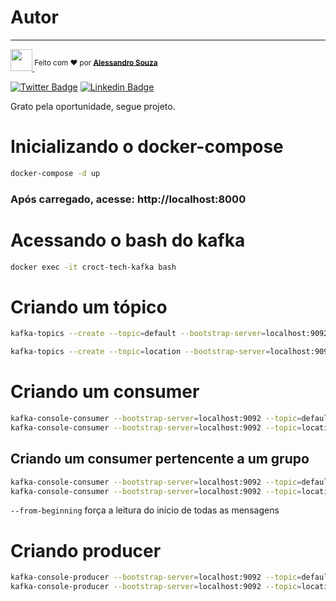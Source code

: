 # Autor
---

<sub>
<a href="https://alessandrodesign.com.br/portal">
<img src="https://avatars.githubusercontent.com/u/17950612?v=4" width="35px;" alt=""/>
</a>
</sub>
<sup>
Feito com ❤️ por
<a href="https://alessandrodesign.com.br/portal"><b>Alessandro Souza</b></a>
</sup>

[![Twitter Badge](https://img.shields.io/badge/-@alessandrodesig-1ca0f1?style=flat-square&labelColor=1ca0f1&logo=twitter&logoColor=white&link=https://twitter.com/alessandrodesig)](https://twitter.com/alessandrodesig)
[![Linkedin Badge](https://img.shields.io/badge/-AlessandroSouza-blue?style=flat-square&logo=Linkedin&logoColor=white&link=https://www.linkedin.com/in/alessandrodesign/)](https://www.linkedin.com/in/alessandrodesign/)

Grato pela oportunidade, segue projeto.

# Inicializando o docker-compose

```bash
docker-compose -d up
```

### Após carregado, acesse: http://localhost:8000

# Acessando o bash do kafka

```bash
docker exec -it croct-tech-kafka bash
```

# Criando um tópico

```bash
kafka-topics --create --topic=default --bootstrap-server=localhost:9092 --partitions=3

kafka-topics --create --topic=location --bootstrap-server=localhost:9092 --partitions=3
```

# Criando um consumer

```bash
kafka-console-consumer --bootstrap-server=localhost:9092 --topic=default
kafka-console-consumer --bootstrap-server=localhost:9092 --topic=location
```

## Criando um consumer pertencente a um grupo

```bash
kafka-console-consumer --bootstrap-server=localhost:9092 --topic=default --group=group
kafka-console-consumer --bootstrap-server=localhost:9092 --topic=location --group=group
```

``--from-beginning`` força a leitura do início de todas as mensagens

# Criando producer

```bash
kafka-console-producer --bootstrap-server=localhost:9092 --topic=default
kafka-console-producer --bootstrap-server=localhost:9092 --topic=location
```